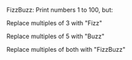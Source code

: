 FizzBuzz: Print numbers 1 to 100, but:

Replace multiples of 3 with "Fizz"

Replace multiples of 5 with "Buzz"

Replace multiples of both with "FizzBuzz"
